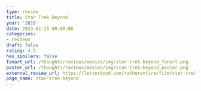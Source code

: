 ```yaml
---
type: review
title: Star Trek Beyond
year: '2016'
date: 2023-01-25 00:00:00
categories:
- reviews
draft: false
rating: 4.5
has_spoilers: false
fanart_url: /thoughts/reviews/movies/img/star-trek-beyond_fanart.png
poster_url: /thoughts/reviews/movies/img/star-trek-beyond_poster.png
external_review_url: https://letterboxd.com/ratheronfire/film/star-trek-beyond/
page_name: star-trek-beyond
---
```



